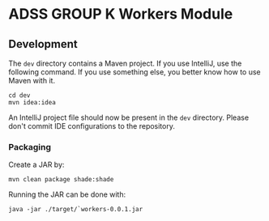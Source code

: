# ADSS GROUP K Workers Module

## Development

The `dev` directory contains a Maven project.
If you use IntelliJ, use the following command.
If you use something else, you better know how to use Maven with it.

```
cd dev
mvn idea:idea
```

An IntelliJ project file should now be present in the `dev` directory.
Please don't commit IDE configurations to the repository.

### Packaging

Create a JAR by:

```
mvn clean package shade:shade
```

Running the JAR can be done with:

```
java -jar ./target/`workers-0.0.1.jar
```